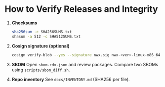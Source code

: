 
# How to Verify Releases and Integrity

1. **Checksums**
   ```bash
   sha256sum -c SHA256SUMS.txt
   shasum -a 512 -c SHA512SUMS.txt
   ```

2. **Cosign signature (optional)**
   ```bash
   cosign verify-blob --yes --signature nwx.sig nwx-<ver>-linux-x86_64.tar.gz
   ```

3. **SBOM**
   Open `sbom.cdx.json` and review packages. Compare two SBOMs using `scripts/sbom_diff.sh`.

4. **Repo inventory**
   See `docs/INVENTORY.md` (SHA256 per file).
